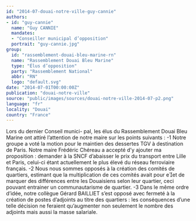 ```yaml
---
id: "2014-07-douai-notre-ville-guy-cannie"
authors:
- id: "guy-cannie"
  name: "Guy CANNIE"
  mandates: 
  - "Conseiller municipal d’opposition"
  portrait: "guy-cannie.jpg"
group:
  id: "rassemblement-douai-bleu-marine-rn"
  name: "Rassemblement Douai Bleu Marine"
  type: "Élus d’opposition"
  party: "Rassemblement National"
  abbr: "RN"
  logo: "default.svg"
date: "2014-07-01T00:00:00Z"
publication: "douai-notre-ville"
source: "public/images/sources/douai-notre-ville-2014-07-p2.png"
language: "fr"
locality: "Douai"
country: "France"
---
```


Lors du dernier Conseil munici-
pal, les élus du Rassemblement Douai Bleu Marine ont attiré l’attention de notre maire sur les points suivants :
-1 Notre groupe a voté la motion pour le maintien des dessertes TGV à destination de Paris. Notre maire Frédéric Chéreau a accepté d’y ajouter ma proposition : demander à la SNCF d’abaisser le prix du transport entre Lille et Paris, celui-ci étant actuellement le plus élevé du réseau ferroviaire français.
-2 Nous nous sommes opposés à la création des comités de quartiers, estimant que la multiplication de ces comités avait pour eet de marquer des différences entre les Douaisiens selon leur quartier, ceci pouvant entrainer un communautarisme de quartier.
-3 Dans le même ordre d’idée, notre collègue Gérard BAILLIET s’est opposé avec fermeté à la création de postes d’adjoints au titre des quartiers : les conséquences d’une telle décision ne feraient qu’augmenter non seulement le nombre des adjoints mais aussi la masse salariale.
